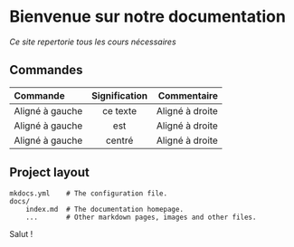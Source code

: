 # **Bienvenue sur notre documentation**
*Ce site repertorie tous les cours nécessaires*



## Commandes
| Commande  | Signification          | Commentaire |
|:-|:-:|-:|
| Aligné à gauche  |   ce texte        |  Aligné à droite |
| Aligné à gauche  | est             |   Aligné à droite |
| Aligné à gauche  | centré          |    Aligné à droite | ``` 


## Project layout

    mkdocs.yml    # The configuration file.
    docs/
        index.md  # The documentation homepage.
        ...       # Other markdown pages, images and other files.
Salut !



